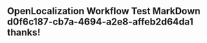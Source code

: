 <properties
ms.topic="hero-topic"
ms.test1="hero-topic"
ms.test2="test"/>

## OpenLocalization Workflow Test MarkDown d0f6c187-cb7a-4694-a2e8-affeb2d64da1 thanks!
